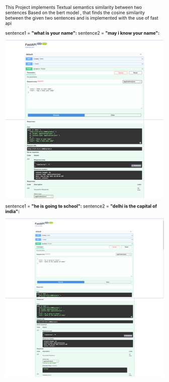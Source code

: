 This Project implements Textual semantics similarity between two sentences Based on the bert model , that finds
the cosine similarity between the given two sentences and is implemented with the use of fast api

sentence1 = <b>"what is your name":</b>
sentence2 = <b>"may i know your name":</b>

![Alt text](./Capture.PNG?raw=true "Title")
![Alt text](./Capture1.PNG?raw=true "Title")

sentence1 = <b>"he is going to school":</b>
sentence2 = <b>"delhi is the capital of india":</b>

![Alt text](./Capture2.PNG?raw=true "Title")
![Alt text](./Capture3.PNG?raw=true "Title")
